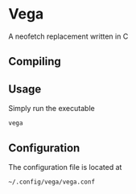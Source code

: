 # Vega
A neofetch replacement written in C



## Compiling

## Usage
Simply run the executable

	vega

## Configuration
The configuration file is located at 

	~/.config/vega/vega.conf
